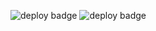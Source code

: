 ![deploy badge](https://github.com/loggerboy9325/CloudResumebackend/actions/workflows/terraform.yml/badge.svg)
![deploy badge](https://github.com/loggerboy9325/CloudResumebackend/actions/workflows/terraform-plan.yml/badge.svg)
